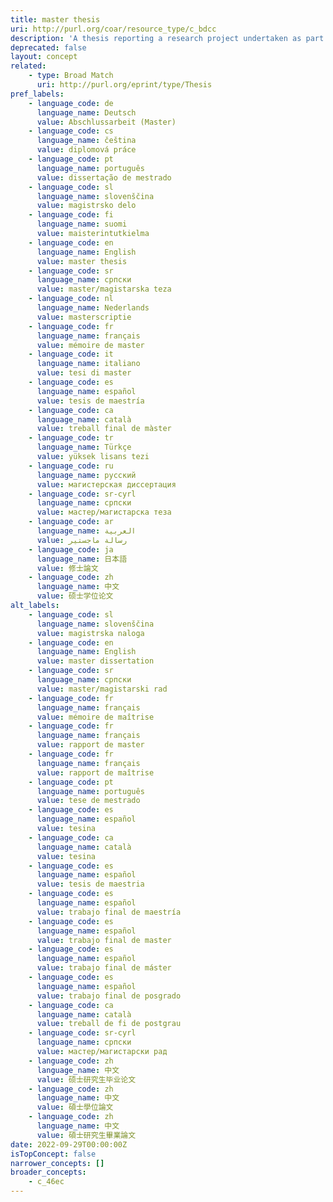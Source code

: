 ```yaml
---
title: master thesis
uri: http://purl.org/coar/resource_type/c_bdcc
description: 'A thesis reporting a research project undertaken as part of a graduate course of education leading to a master''s degree. [Source: http://purl.org/spar/fabio/MastersThesis]'
deprecated: false
layout: concept
related:
    - type: Broad Match
      uri: http://purl.org/eprint/type/Thesis
pref_labels:
    - language_code: de
      language_name: Deutsch
      value: Abschlussarbeit (Master)
    - language_code: cs
      language_name: čeština
      value: diplomová práce
    - language_code: pt
      language_name: português
      value: dissertação de mestrado
    - language_code: sl
      language_name: slovenščina
      value: magistrsko delo
    - language_code: fi
      language_name: suomi
      value: maisterintutkielma
    - language_code: en
      language_name: English
      value: master thesis
    - language_code: sr
      language_name: српски
      value: master/magistarska teza
    - language_code: nl
      language_name: Nederlands
      value: masterscriptie
    - language_code: fr
      language_name: français
      value: mémoire de master
    - language_code: it
      language_name: italiano
      value: tesi di master
    - language_code: es
      language_name: español
      value: tesis de maestría
    - language_code: ca
      language_name: català
      value: treball final de màster
    - language_code: tr
      language_name: Türkçe
      value: yüksek lisans tezi
    - language_code: ru
      language_name: русский
      value: магистерская диссертация
    - language_code: sr-cyrl
      language_name: српски
      value: мастер/магистарска теза
    - language_code: ar
      language_name: العربية
      value: رسالة ماجستير
    - language_code: ja
      language_name: 日本語
      value: 修士論文
    - language_code: zh
      language_name: 中文
      value: 硕士学位论文
alt_labels:
    - language_code: sl
      language_name: slovenščina
      value: magistrska naloga
    - language_code: en
      language_name: English
      value: master dissertation
    - language_code: sr
      language_name: српски
      value: master/magistarski rad
    - language_code: fr
      language_name: français
      value: mémoire de maîtrise
    - language_code: fr
      language_name: français
      value: rapport de master
    - language_code: fr
      language_name: français
      value: rapport de maîtrise
    - language_code: pt
      language_name: português
      value: tese de mestrado
    - language_code: es
      language_name: español
      value: tesina
    - language_code: ca
      language_name: català
      value: tesina
    - language_code: es
      language_name: español
      value: tesis de maestria
    - language_code: es
      language_name: español
      value: trabajo final de maestría
    - language_code: es
      language_name: español
      value: trabajo final de master
    - language_code: es
      language_name: español
      value: trabajo final de máster
    - language_code: es
      language_name: español
      value: trabajo final de posgrado
    - language_code: ca
      language_name: català
      value: treball de fi de postgrau
    - language_code: sr-cyrl
      language_name: српски
      value: мастер/магистарски рад
    - language_code: zh
      language_name: 中文
      value: 硕士研究生毕业论文
    - language_code: zh
      language_name: 中文
      value: 碩士學位論文
    - language_code: zh
      language_name: 中文
      value: 碩士研究生畢業論文
date: 2022-09-29T00:00:00Z
isTopConcept: false
narrower_concepts: []
broader_concepts:
    - c_46ec
---
```


